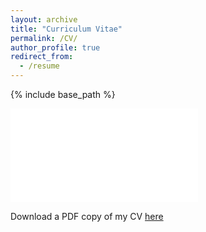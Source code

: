 ```yaml
---
layout: archive
title: "Curriculum Vitae"
permalink: /CV/
author_profile: true
redirect_from:
  - /resume
---
```


{% include base_path %}

<embed src="/files/CV_Yuheng_ZHAO_202206.pdf" type="application/pdf"/>

Download a PDF copy of my CV [here](/files/CV_Yuheng_ZHAO_202206.pdf)



